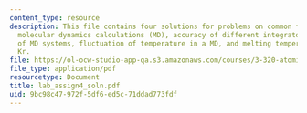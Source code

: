 ```yaml
---
content_type: resource
description: This file contains four solutions for problems on common features of
  molecular dynamics calculations (MD), accuracy of different integrators, scalability
  of MD systems, fluctuation of temperature in a MD, and melting temperature of bulk
  Kr.
file: https://ol-ocw-studio-app-qa.s3.amazonaws.com/courses/3-320-atomistic-computer-modeling-of-materials-sma-5107-spring-2005/9bc98c47972f5df6ed5c71ddad773fdf_lab_assign4_soln.pdf
file_type: application/pdf
resourcetype: Document
title: lab_assign4_soln.pdf
uid: 9bc98c47-972f-5df6-ed5c-71ddad773fdf
---
```

